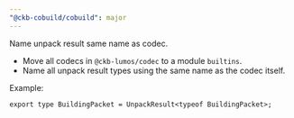 ```yaml
---
"@ckb-cobuild/cobuild": major
---
```


Name unpack result same name as codec.

- Move all codecs in `@ckb-lumos/codec` to a module `builtins`.
- Name all unpack result types using the same name as the codec itself.

Example:

```
export type BuildingPacket = UnpackResult<typeof BuildingPacket>;
```
